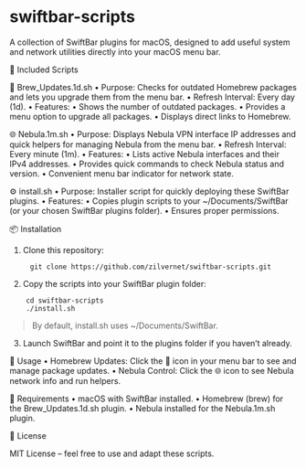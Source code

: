 # swiftbar-scripts

A collection of SwiftBar plugins for macOS, designed to add useful system and network utilities directly into your macOS menu bar.

📂 Included Scripts

🍺 Brew_Updates.1d.sh
	•	Purpose: Checks for outdated Homebrew packages and lets you upgrade them from the menu bar.
	•	Refresh Interval: Every day (1d).
	•	Features:
	•	Shows the number of outdated packages.
	•	Provides a menu option to upgrade all packages.
	•	Displays direct links to Homebrew.

🌐 Nebula.1m.sh
	•	Purpose: Displays Nebula VPN interface IP addresses and quick helpers for managing Nebula from the menu bar.
	•	Refresh Interval: Every minute (1m).
	•	Features:
	•	Lists active Nebula interfaces and their IPv4 addresses.
	•	Provides quick commands to check Nebula status and version.
	•	Convenient menu bar indicator for network state.

⚙️ install.sh
	•	Purpose: Installer script for quickly deploying these SwiftBar plugins.
	•	Features:
	•	Copies plugin scripts to your ~/Documents/SwiftBar (or your chosen SwiftBar plugins folder).
	•	Ensures proper permissions.

📦 Installation
  1. Clone this repository:
```
     git clone https://github.com/zilvernet/swiftbar-scripts.git
```        
  2. Copy the scripts into your SwiftBar plugin folder:
```
	cd swiftbar-scripts
	./install.sh
```
  > By default, install.sh uses ~/Documents/SwiftBar.

  3.	Launch SwiftBar and point it to the plugins folder if you haven’t already.
 
🚀 Usage
	•	Homebrew Updates: Click the 🍺 icon in your menu bar to see and manage package updates.
	•	Nebula Control: Click the 🌐 icon to see Nebula network info and run helpers.

🔧 Requirements
	•	macOS with SwiftBar installed.
	•	Homebrew (brew) for the Brew_Updates.1d.sh plugin.
	•	Nebula installed for the Nebula.1m.sh plugin.

📜 License

MIT License – feel free to use and adapt these scripts.
